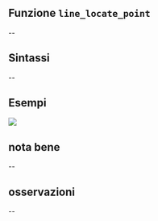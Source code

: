 ## Funzione `line_locate_point`

--

## Sintassi

--

## Esempi

<img src="/img/geometria/xxx/line_locate_point1.png">

## nota bene

--

## osservazioni

--